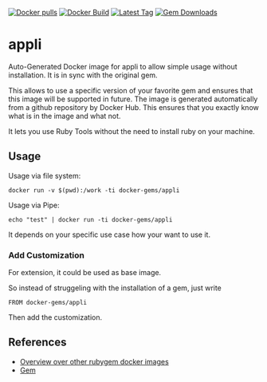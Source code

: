 [![Docker pulls](https://img.shields.io/docker/pulls/rubygem/appli.svg)](https://hub.docker.com/r/rubygem/appli/)
[![Docker Build](https://img.shields.io/docker/automated/rubygem/appli.svg)](https://hub.docker.com/r/rubygem/appli/)
[![Latest Tag](https://img.shields.io/github/tag/docker-rubygem/appli.svg)](https://hub.docker.com/r/rubygem/appli/)
[![Gem Downloads](https://img.shields.io/gem/dt/appli.svg)](https://rubygems.org/gems/appli/)
# appli

Auto-Generated Docker image for appli to allow simple usage without installation.
It is in sync with the original gem.

This allows to use a specific version of your favorite gem and ensures that this image will be supported in future.
The image is generated automatically from a github repository by Docker Hub.
This ensures that you exactly know what is in the image and what not.

It lets you use Ruby Tools without the need to install ruby on your machine.

## Usage

Usage via file system:

`docker run -v $(pwd):/work -ti docker-gems/appli`

Usage via Pipe:

`echo "test" | docker run -ti docker-gems/appli`

It depends on your specific use case how your want to use it.

### Add Customization

For extension, it could be used as base image.

So instead of struggeling with the installation of a gem, just write

`FROM docker-gems/appli`

Then add the customization.

## References

 - [Overview over other rubygem docker images](https://github.com/thinkbot/docker-rubygem)
 - [Gem](https://rubygems.org/gems/appli/)
